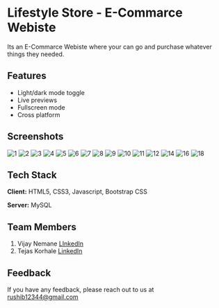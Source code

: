 
# Lifestyle Store - E-Commarce Webiste

Its an E-Commarce Webiste where your can go and purchase whatever things they needed.


## Features

- Light/dark mode toggle
- Live previews
- Fullscreen mode
- Cross platform

## Screenshots

![1](https://github.com/rushibaswade/E-Commarce-Website/assets/98394319/3a1edb44-ebf5-4df1-ae9c-7147d6cf6b7f)
![2](https://github.com/rushibaswade/E-Commarce-Website/assets/98394319/6d49462c-93fe-44ba-952e-eefe0dd3e1bd)
![3](https://github.com/rushibaswade/E-Commarce-Website/assets/98394319/9390a36a-f792-4f2e-a979-c6a0b88eb809)
![4](https://github.com/rushibaswade/E-Commarce-Website/assets/98394319/b4f14def-cf6e-4d5f-9278-de2505e51ccf)
![5](https://github.com/rushibaswade/E-Commarce-Website/assets/98394319/13871195-dcf8-4f95-b7d3-bc8305eb06d2)
![6](https://github.com/rushibaswade/E-Commarce-Website/assets/98394319/494364d2-f58d-4e4a-b666-992e8fb38b78)
![7](https://github.com/rushibaswade/E-Commarce-Website/assets/98394319/580799a8-23bf-4656-a928-4d80f4b996f1)
![8](https://github.com/rushibaswade/E-Commarce-Website/assets/98394319/95747e7c-b7dc-4201-bb33-241c1a1fa8f9)
![9](https://github.com/rushibaswade/E-Commarce-Website/assets/98394319/023a6d31-4626-4a43-aefe-c69039b71b15)
![10](https://github.com/rushibaswade/E-Commarce-Website/assets/98394319/d9c91e51-2ad3-49b1-95c4-380d5ab3da88)
![11](https://github.com/rushibaswade/E-Commarce-Website/assets/98394319/f41acb6c-f880-404a-9e42-8d1e480bf5d5)
![12](https://github.com/rushibaswade/E-Commarce-Website/assets/98394319/a2ef2f03-073c-407e-8ee6-2a64721c79bb)
![14](https://github.com/rushibaswade/E-Commarce-Website/assets/98394319/25fcfac6-89bc-4971-b31d-77a2ac743056)
![16](https://github.com/rushibaswade/E-Commarce-Website/assets/98394319/d894fe25-eba5-4357-a775-47ba3e2906bc)
![18](https://github.com/rushibaswade/E-Commarce-Website/assets/98394319/2a489815-07c3-4d19-a1db-453846ac0dfa)




## Tech Stack

**Client:** HTML5, CSS3, Javascript, Bootstrap CSS

**Server:** MySQL


## Team Members

 1. Vijay Nemane [LInkedIn](https://www.linkedin.com/in/vijay-nemane-7a364a140/)
 2. Tejas Korhale [LinkedIn](https://www.linkedin.com/in/tejas-korhale-2948051b4/)
## Feedback

If you have any feedback, please reach out to us at rushib12344@gmail.com

